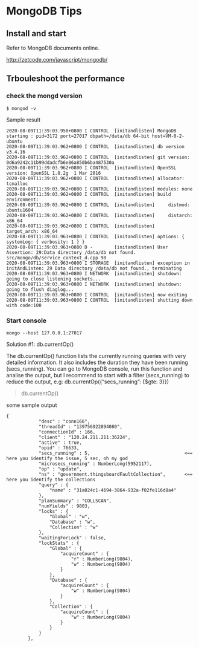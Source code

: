 # MongoDB Tips

## Install and start

Refer to MongoDB documents online.

http://zetcode.com/javascript/mongodb/

## Trbouleshoot the performance

### check the mongd version

`$ mongod -v`

Sample result
```
2020-08-09T11:39:03.958+0800 I CONTROL  [initandlisten] MongoDB starting : pid=3172 port=27017 dbpath=/data/db 64-bit host=VM-0-2-ubuntu
2020-08-09T11:39:03.962+0800 I CONTROL  [initandlisten] db version v3.4.16
2020-08-09T11:39:03.962+0800 I CONTROL  [initandlisten] git version: 0d6a9242c11b99ddadcfb6e86a850b6ba487530a
2020-08-09T11:39:03.962+0800 I CONTROL  [initandlisten] OpenSSL version: OpenSSL 1.0.2g  1 Mar 2016
2020-08-09T11:39:03.962+0800 I CONTROL  [initandlisten] allocator: tcmalloc
2020-08-09T11:39:03.962+0800 I CONTROL  [initandlisten] modules: none
2020-08-09T11:39:03.962+0800 I CONTROL  [initandlisten] build environment:
2020-08-09T11:39:03.962+0800 I CONTROL  [initandlisten]     distmod: ubuntu1604
2020-08-09T11:39:03.962+0800 I CONTROL  [initandlisten]     distarch: x86_64
2020-08-09T11:39:03.962+0800 I CONTROL  [initandlisten]     target_arch: x86_64
2020-08-09T11:39:03.963+0800 I CONTROL  [initandlisten] options: { systemLog: { verbosity: 1 } }
2020-08-09T11:39:03.963+0800 D -        [initandlisten] User Assertion: 29:Data directory /data/db not found. src/mongo/db/service_context_d.cpp 98
2020-08-09T11:39:03.963+0800 I STORAGE  [initandlisten] exception in initAndListen: 29 Data directory /data/db not found., terminating
2020-08-09T11:39:03.963+0800 I NETWORK  [initandlisten] shutdown: going to close listening sockets...
2020-08-09T11:39:03.963+0800 I NETWORK  [initandlisten] shutdown: going to flush diaglog...
2020-08-09T11:39:03.963+0800 I CONTROL  [initandlisten] now exiting
2020-08-09T11:39:03.963+0800 I CONTROL  [initandlisten] shutting down with code:100
```
### Start console
`mongo --host 127.0.0.1:27017`

Solution #1: db.currentOp()

The db.currentOp() function lists the currently running queries with very detailed information. It also includes the duration they have been running (secs_running).
You can go to MongoDB console, run this function and analise the output, but I recommend to start with a filter (secs_running) to reduce the output, e.g:
db.currentOp({“secs_running”: {$gte: 3}}) 

> db.currentOp()

some sample output

```
{
			"desc" : "conn166",
			"threadId" : "139756922894080",
			"connectionId" : 166,
			"client" : "120.24.211.211:36224",
			"active" : true,
			"opid" : 76633,
			"secs_running" : 5,                                   <== here you identify the issue, 5 sec, oh my god
			"microsecs_running" : NumberLong(5952117),
			"op" : "update",
			"ns" : "government.thingsboardFaultCollection",       <== here you identify the collections
			"query" : {
				"name" : "31a024c1-4694-3864-932a-f02fe116d8a4"
			},
			"planSummary" : "COLLSCAN",
			"numYields" : 9803,
			"locks" : {
				"Global" : "w",
				"Database" : "w",
				"Collection" : "w"
			},
			"waitingForLock" : false,
			"lockStats" : {
				"Global" : {
					"acquireCount" : {
						"r" : NumberLong(9804),
						"w" : NumberLong(9804)
					}
				},
				"Database" : {
					"acquireCount" : {
						"w" : NumberLong(9804)
					}
				},
				"Collection" : {
					"acquireCount" : {
						"w" : NumberLong(9804)
					}
				}
			}
		},
```
